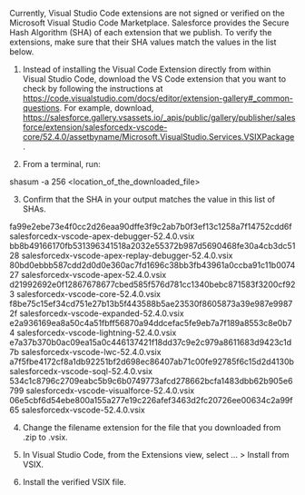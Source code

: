 Currently, Visual Studio Code extensions are not signed or verified on the
Microsoft Visual Studio Code Marketplace. Salesforce provides the Secure Hash
Algorithm (SHA) of each extension that we publish. To verify the extensions,
make sure that their SHA values match the values in the list below.

1. Instead of installing the Visual Code Extension directly from within Visual
   Studio Code, download the VS Code extension that you want to check by
   following the instructions at
   https://code.visualstudio.com/docs/editor/extension-gallery#_common-questions.
   For example, download,
   https://salesforce.gallery.vsassets.io/_apis/public/gallery/publisher/salesforce/extension/salesforcedx-vscode-core/52.4.0/assetbyname/Microsoft.VisualStudio.Services.VSIXPackage.

2. From a terminal, run:

shasum -a 256 <location_of_the_downloaded_file>

3. Confirm that the SHA in your output matches the value in this list of SHAs.

fa99e2ebe73e4f0cc2d26eaa90dffe3f9c2ab7b0f3ef13c1258a7f14752cdd6f  salesforcedx-vscode-apex-debugger-52.4.0.vsix
bb8b49166170fb531396341518a2032e55372b987d5690468fe30a4cb3dc5128  salesforcedx-vscode-apex-replay-debugger-52.4.0.vsix
80bd0ebbb587cdd2d0d0e360ac7fd1696c38bb3fb43961a0ccba91c11b007427  salesforcedx-vscode-apex-52.4.0.vsix
d21992692e0f12867678677cbed585f576d781cc1340bebc871583f3200cf923  salesforcedx-vscode-core-52.4.0.vsix
f8be75c15ef34cd751e27b13b5f443588b5ae23530f8605873a39e987e99872f  salesforcedx-vscode-expanded-52.4.0.vsix
e2a936169ea8a50c4a51fbff56870a94ddcefac5fe9eb7a7f189a8553c8e0b74  salesforcedx-vscode-lightning-52.4.0.vsix
e7a37b370b0ac09ea15a0c446137421f18dd37c9e2c979a8611683d9423c1d7b  salesforcedx-vscode-lwc-52.4.0.vsix
a7f5fbe4172cf8a1db92251bf2d698ec86407ab71c00fe92785f6c15d2d4130b  salesforcedx-vscode-soql-52.4.0.vsix
534c1c8796c2709eabc5b9c6b0749773afcd278662bcfa1483dbb62b905e6799  salesforcedx-vscode-visualforce-52.4.0.vsix
06e5cbf6d54ebe800a155a277e19c226afef3463d2fc20726ee00634c2a99f65  salesforcedx-vscode-52.4.0.vsix


4. Change the filename extension for the file that you downloaded from .zip to
.vsix.

5. In Visual Studio Code, from the Extensions view, select ... > Install from
VSIX.

6. Install the verified VSIX file.

